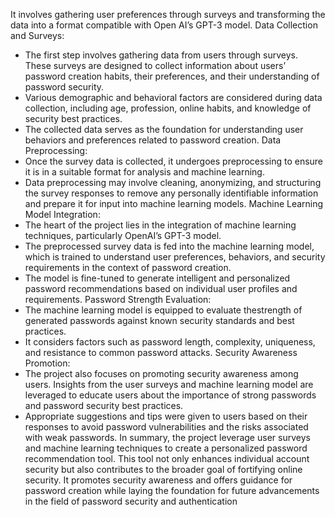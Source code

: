 It involves gathering user preferences through surveys and transforming the data into a format compatible with Open AI’s GPT-3 model.
Data Collection and Surveys:
- The first step involves gathering data from users through surveys. These surveys are designed to collect information about users’ password creation habits, their 
  preferences, and their understanding of password security.
- Various demographic and behavioral factors are considered during data collection, including age, profession, online habits, and knowledge of security best practices.
- The collected data serves as the foundation for understanding user behaviors and preferences related to password creation.
Data Preprocessing:
- Once the survey data is collected, it undergoes preprocessing to ensure it is in a suitable format for analysis and machine learning.
- Data preprocessing may involve cleaning, anonymizing, and structuring the survey responses to remove any personally identifiable information and prepare it
  for input into machine learning models.
Machine Learning Model Integration:
- The heart of the project lies in the integration of machine learning techniques, particularly OpenAI’s GPT-3 model.
- The preprocessed survey data is fed into the machine learning model, which is trained to understand user preferences, behaviors, and security requirements in the context 
  of password creation.
- The model is fine-tuned to generate intelligent and personalized password recommendations based on individual user profiles and requirements.
Password Strength Evaluation:
- The machine learning model is equipped to evaluate thestrength of generated passwords against known security standards and best practices.
- It considers factors such as password length, complexity, uniqueness, and resistance to common password attacks.
  Security Awareness Promotion:
- The project also focuses on promoting security awareness among users. Insights from the user surveys and machine learning model are leveraged to educate users about the
  importance of strong passwords and password security best practices.
- Appropriate suggestions and tips were given to users based on their responses to avoid password vulnerabilities and the risks associated with weak passwords.
In summary, the project leverage user surveys and machine learning techniques to create a personalized password recommendation tool. This tool not only enhances individual account security but also contributes to the broader goal of fortifying
online security. It promotes security awareness and offers guidance for password creation while laying the foundation for future advancements in the field of password security and authentication
